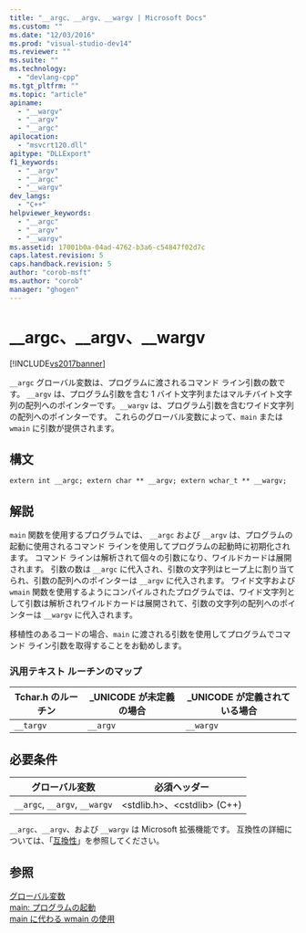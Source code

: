 ```yaml
---
title: "__argc、__argv、__wargv | Microsoft Docs"
ms.custom: ""
ms.date: "12/03/2016"
ms.prod: "visual-studio-dev14"
ms.reviewer: ""
ms.suite: ""
ms.technology: 
  - "devlang-cpp"
ms.tgt_pltfrm: ""
ms.topic: "article"
apiname: 
  - "__wargv"
  - "__argv"
  - "__argc"
apilocation: 
  - "msvcrt120.dll"
apitype: "DLLExport"
f1_keywords: 
  - "__argv"
  - "__argc"
  - "__wargv"
dev_langs: 
  - "C++"
helpviewer_keywords: 
  - "__argc"
  - "__argv"
  - "__wargv"
ms.assetid: 17001b0a-04ad-4762-b3a6-c54847f02d7c
caps.latest.revision: 5
caps.handback.revision: 5
author: "corob-msft"
ms.author: "corob"
manager: "ghogen"
---
```

# __argc、__argv、__wargv
[!INCLUDE[vs2017banner](../assembler/inline/includes/vs2017banner.md)]

`__argc` グローバル変数は、プログラムに渡されるコマンド ライン引数の数です。  `__argv` は、プログラム引数を含む 1 バイト文字列またはマルチバイト文字列の配列へのポインターです。`__wargv` は、プログラム引数を含むワイド文字列の配列へのポインターです。  これらのグローバル変数によって、`main` または `wmain` に引数が提供されます。  
  
## 構文  
  
```  
extern int __argc; extern char ** __argv; extern wchar_t ** __wargv;  
```  
  
## 解説  
 `main` 関数を使用するプログラムでは、 `__argc` および `__argv` は、プログラムの起動に使用されるコマンド ラインを使用してプログラムの起動時に初期化されます。  コマンド ラインは解析されて個々の引数になり、ワイルドカードは展開されます。  引数の数は `__argc` に代入され、引数の文字列はヒープ上に割り当てられ、引数の配列へのポインターは `__argv` に代入されます。  ワイド文字および `wmain` 関数を使用するようにコンパイルされたプログラムでは、ワイド文字列として引数は解析されワイルドカードは展開されて、引数の文字列の配列へのポインターは `__wargv` に代入されます。  
  
 移植性のあるコードの場合、`main` に渡される引数を使用してプログラムでコマンド ライン引数を取得することをお勧めします。  
  
### 汎用テキスト ルーチンのマップ  
  
|Tchar.h のルーチン|\_UNICODE が未定義の場合|\_UNICODE が定義されている場合|  
|-------------------|-----------------------|--------------------------|  
|`__targv`|`__argv`|`__wargv`|  
  
## 必要条件  
  
|グローバル変数|必須ヘッダー|  
|-------------|------------|  
|`__argc`, `__argv`, `__wargv`|\<stdlib.h\>、\<cstdlib\> \(C\+\+\)|  
  
 `__argc`、`__argv`、および `__wargv` は Microsoft 拡張機能です。  互換性の詳細については、「[互換性](../c-runtime-library/compatibility.md)」を参照してください。  
  
## 参照  
 [グローバル変数](../c-runtime-library/global-variables.md)   
 [main: プログラムの起動](../Topic/main:%20Program%20Startup.md)   
 [main に代わる wmain の使用](../cpp/using-wmain-instead-of-main.md)